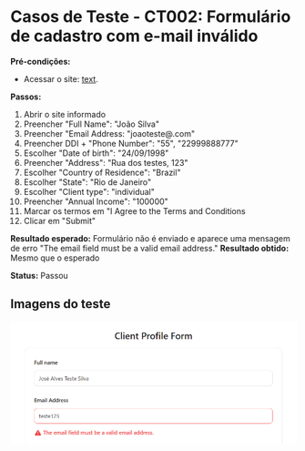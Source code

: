 # Casos de Teste - CT002: Formulário de cadastro com e-mail inválido


**Pré-condições:**
- Acessar o site: [text](https://qa-training.sbx.devsquad.app/).

**Passos:**
1. Abrir o site informado
2. Preencher "Full Name": "João Silva"
3. Preencher "Email Address: "joaoteste@.com"  
4. Preencher DDI + "Phone Number": "55", "22999888777"
5. Escolher "Date of birth": "24/09/1998"
6. Preencher "Address": "Rua dos testes, 123"
7. Escolher "Country of Residence": "Brazil"
8. Escolher "State": "Rio de Janeiro"
9. Escolher "Client type": "individual"
10. Preencher "Annual Income": "100000"
11. Marcar os termos em "I Agree to the Terms and Conditions
12. Clicar em "Submit"

**Resultado esperado:** Formulário não é enviado e aparece uma mensagem de erro "The email field must be a valid email address."
**Resultado obtido:** Mesmo que o esperado

**Status:** Passou

## Imagens do teste
![CT](../Imagens/email-invalido.png)